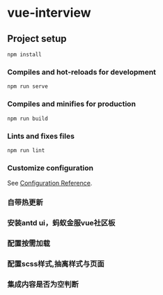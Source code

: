 # vue-interview

## Project setup
```
npm install
```

### Compiles and hot-reloads for development
```
npm run serve
```

### Compiles and minifies for production
```
npm run build
```

### Lints and fixes files
```
npm run lint
```

### Customize configuration
See [Configuration Reference](https://cli.vuejs.org/config/).



### 自带热更新

### 安装antd ui，蚂蚁金服vue社区板

### 配置按需加载

### 配置scss样式,抽离样式与页面

### 集成内容是否为空判断